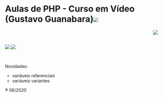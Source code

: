 <h1>Aulas de PHP - Curso em Vídeo (Gustavo Guanabara)<img src="https://i.imgur.com/JlviyZW.png"/></h1>
<img src="https://i.imgur.com/HGoGXIW.png" align="right"/>
<br/>
<br/>
<p><img src="https://i.imgur.com/UoMjCll.png" align="left"/>    <span><img src="https://i.imgur.com/ZCwsxbf.png" align="center"/></span></p>
<br/>
<br/>
Novidades:
<ul type="circle">
	<li>variáveis referenciais</li>
	<li>variáveis variantes</li>
</ul>


&reg; 06/2020
